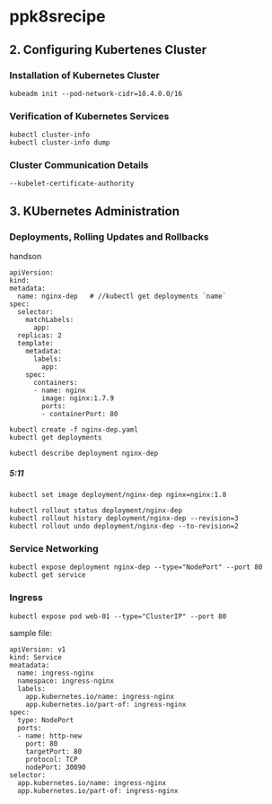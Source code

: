 # ppk8srecipe
## 2. Configuring Kubertenes Cluster
### Installation of Kubernetes Cluster
```
kubeadm init --pod-network-cidr=10.4.0.0/16
```
### Verification of Kubernetes Services
```
kubectl cluster-info
kubectl cluster-info dump
```
### Cluster Communication Details
```
--kubelet-certificate-authority
```
## 3. KUbernetes Administration
### Deployments, Rolling Updates and Rollbacks
handson
```
apiVersion:
kind:
metadata:
  name: nginx-dep   # //kubectl get deployments `name`
spec:
  selector:
    matchLabels:
      app:
  replicas: 2
  template:
    metadata:
      labels:
        app:
    spec:
      containers:
      - name: nginx
        image: nginx:1.7.9
        ports:
        - containerPort: 80
```
```
kubectl create -f nginx-dep.yaml
kubectl get deployments
```

```
kubectl describe deployment nginx-dep
```

##### 5:11
```
kubectl set image deployment/nginx-dep nginx=nginx:1.8
```
```
kubectl rollout status deployment/nginx-dep
kubectl rollout history deployment/nginx-dep --revision=3
kubectl rollout undo deployment/nginx-dep --to-revision=2
```

### Service Networking
```
kubectl expose deployment nginx-dep --type="NodePort" --port 80
kubectl get service
```

### Ingress
```
kubectl expose pod web-01 --type="ClusterIP" --port 80
```

sample file:
```
apiVersion: v1
kind: Service
meatadata:
  name: ingress-nginx
  namespace: ingress-nginx
  labels:
    app.kubernetes.io/name: ingress-nginx
    app.kubernetes.io/part-of: ingress-nginx
spec:
  type: NodePort
  ports:
  - name: http-new
    port: 80
    targetPort: 80
    protocol: TCP
    nodePort: 30090
selector:
  app.kubernetes.io/name: ingress-nginx
  app.kubernetes.io/part-of: ingress-nginx
```
